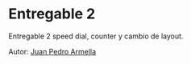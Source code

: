 # Entregable 2

Entregable 2 speed dial, counter y cambio de layout.

Autor: [Juan Pedro Armella](mailto:juanpedroarmella@gmail.com)
